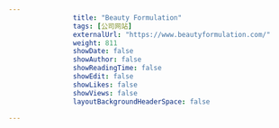 ```yaml
---
                title: "Beauty Formulation"
                tags: [公司网站]
                externalUrl: "https://www.beautyformulation.com/"
                weight: 811
                showDate: false
                showAuthor: false
                showReadingTime: false
                showEdit: false
                showLikes: false
                showViews: false
                layoutBackgroundHeaderSpace: false
                
---
```



